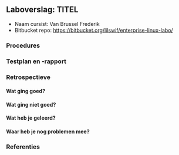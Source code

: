 ## Laboverslag: TITEL

- Naam cursist: Van Brussel Frederik
- Bitbucket repo: https://bitbucket.org/lilswif/enterprise-linux-labo/

### Procedures


### Testplan en -rapport


### Retrospectieve


#### Wat ging goed?


#### Wat ging niet goed?



#### Wat heb je geleerd?



#### Waar heb je nog problemen mee?



### Referenties


